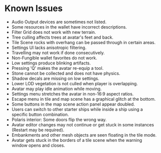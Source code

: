# Known Issues
- Audio Output devices are sometimes not listed.
- Some resources in the wallet have incorrect descriptions.
- Filter Grid does not work with new terrain.
- Tree culling affects trees at avatar's feet and back.
- Tile Scene rocks with overhang can be passed through in certain areas.
- Settings UI lacks anisotropic filtering.
- Travelling may not work if done consecutively.
- Non-Fungible wallet favorites do not work.
- Low settings produce blinking artifacts.
- Pressing 'Q' makes the avatar re-equip a tool.
- Stone cannot be collected and does not have physics.
- Shadow decals are missing on low settings.
- Lower LOD vegetation is not culled when player is overlapping.
- Avatar may play idle animation while moving.
- Settings menu stretches the avatar in non-16:9 aspect ratios.
- Escape menu in tile and map scene has a graphical glitch at the bottom.
- Some buttons in the map scene action panel appear doubled.
- Users can switch to other starter ships while inside a ship using a specific button combination.
- Polaris interior: Some doors flip the wrong way.
- Avatar editor changes may not continue or get stuck in some instances (Restart may be required).
- Embankments and other mesh objects are seen floating in the tile mode.
- Avatar gets stuck in the borders of a tile scene when the warning window opens and closes.
